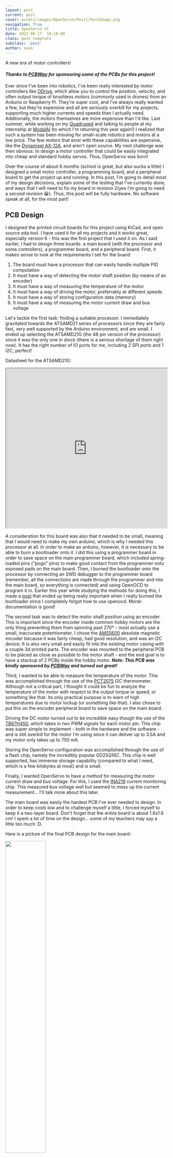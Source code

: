 ```yaml
---
layout: post
current: post
cover: assets/images/OpenServo/Post1/heroImage.png
navigation: True
title: OpenServo V1
date: 2022-06-17  10:18:00
class: post-template
subclass: 'post'
author: sean
---
```


A new era of motor controllers!

#### _Thanks to [PCBWay](https://www.pcbway.com) for sponsoring some of the PCBs for this project!_


Ever since I've been into robotics, I've been really interested by motor controllers like [ODrive](https://odriverobotics.com), which allow you to control the position, velocity, and often output torque of brushless motors (commonly used in drones) from an Arduino or Raspberry Pi. They're super cool, and I've always really wanted a few, but they're expensive and all are _seriously_ overkill for my projects, supporting much higher currents and speeds than I actually need. Additionally, the motors themselves are more expensive than I'd like. Last summer, while working on my [Quadruped](https://seanboe.github.io/blog/tag/quadruped) and talking to people at my internship at [ModalAI](https://www.modalai.com) (to which I'm returning this year again!) I realized that such a system has been missing for small-scale robotics and motors at a low price. The few motors that exist with these capabilities are expensive, like the [Dynamixel AX-12A](https://www.adafruit.com/product/4768?gclid=Cj0KCQjwzLCVBhD3ARIsAPKYTcShkqvzOClP-1GmF2AebTa3iUx5Z2nQ0z7g9xuZ90QcAaowclx3z5MaAnLlEALw_wcB), and aren't open source. My next challenge was then obvious: to design a motor controller that could be easily integrated into cheap and standard hobby servos. Thus, OpenServo was born!

Over the course of about 6 months (school is great, but also sucks a little) I designed a small motor controller, a programming board, and a peripheral board to get the project up and running. In this post, I'm going to detail most of my design decisions, explain some of the testing that I've currently done, and ways that I will need to fix my board in revision 2(yes I'm going to need a second revision 😭). Thus, this post will be fully hardware. No software speak at all, for the most part!

## PCB Design

I designed the printed circuit boards for this project using KiCad, and open source eda tool. I have used it for all my projects and it works great, especially version 6 - this was the first project that I used it on. As I said earlier, I had to design three boards: a main board (with the processor and some controllers), a programmer board, and a peripheral board. First, it makes sense to look at the requirements I set for the board:

1. The board must have a processor that can easily handle multiple PID computation
2. It must have a way of detecting the motor shaft position (by means of an encoder)
3. It must have a way of measuring the temperature of the motor
4. It must have a way of driving the motor, preferrably at different speeds
5. It must have a way of storing configuration data (memory)
6. It must have a way of measuring the motor current draw and bus voltage

Let's tackle the first task: finding a suitable processor. I immediately gravitated towards the ATSAMD21 series of processors since they are fairly fast, very well supported by the Arduino environment, and are small. I ended up selecting the ATSAMD21G (the 48 pin version of the processor) since it was the only one in stock (there is a serious shortage of them right now). It has the right number of IO ports for me, including 2 SPI ports and 1 I2C; perfect! 

Datasheet for the ATSAMD21G:

<iframe src="https://ww1.microchip.com/downloads/aemDocuments/documents/MCU32/ProductDocuments/DataSheets/SAM-D21DA1-Family-Data-Sheet-DS40001882G.pdf" width="100%" height="500px"></iframe>

A consideration for this board was also that it needed to be small, meaning that I would need to make my own arduino, which is why I needed this processor at all. In order to make an arduino, however, it is necessary to be able to burn a bootloader onto it. I did this using a programmer board in order to save space on the main programmer board, which included spring-loaded pins ("pogo" pins) to make good contact from the programmer onto exposed pads on the main board. Then, I burned the bootloader onto the processor by connecting an SWD debugger to the programmer board (remember, all the connections are made through the programmer and into the main board, so everything is connected) and using OpenOCD to program it in. Earlier this year while studying the methods for doing this, I made a [post](https://seanboe.github.io/blog/using-openocd) that ended up being really important when I really burned the bootloader since I completely forgot how to use openocd. Moral: documentation is good!

The second task was to detect the motor shaft position using an encoder. This is important since the encoder inside common hobby motors are the only thing preventing them from spinning past 270&#176; - most actually use a small, inaccurate potentiometer. I chose the [AMS5600](https://ams.com/documents/20143/36005/AS5600_DS000365_5-00.pdf/649ee61c-8f9a-20df-9e10-43173a3eb323) absolute magnetic encoder because it was fairly cheap, had good resolution, and was an I2C device. It is also very small and easily fit into the existing motor casing with a couple 3d printed parts. The encoder was mounted to the peripheral PCB to be placed as close as possible to the motor shaft - end the end goal is to have a stackup of 2 PCBs inside the hobby motor. *__Note: This PCB was kindly sponsored by [PCBWay](https://www.pcbway.com) and turned out great!__*

Third, I wanted to be able to measure the temperature of the motor. This was accomplished through the use of the [PCT2075](https://www.nxp.com/docs/en/data-sheet/PCT2075.pdf) I2C thermometer. Although not a critical part, I thought it could be fun to analyze the temperature of the motor with respect to the output torque or speed, or something like that. Its only practical purpose is to warn of high temperatures due to motor lockup (or something like that). I also chose to put this on the encoder peripheral board to save space on the main board.

Driving the DC motor turned out to be incredible easy though the use of the [TB67H450](https://toshiba.semicon-storage.com/us/semiconductor/product/motor-driver-ics/brushed-dc-motor-driver-ics/detail.TB67H450AFNG.html), which takes in two PWM signals for each motor pin. This chip was super simple to implement - both in the hardware and the software - and is still overkill for the motor I'm using since it can deliver up to 3.5A and my motor only takes up to 750 mA. 

Storing the OpenServo configuration was accomplished through the use of a flash chip, namely the incredibly popular GD25Q16C. This chip is well supported, has immense storage capability (compared to what I need, which is a few kilobytes at most) and is small.

Finally, I wanted OpenServo to have a method for measuring the motor current draw and bus voltage. For this, I used the [INA219](https://toshiba.semicon-storage.com/us/semiconductor/product/motor-driver-ics/brushed-dc-motor-driver-ics/detail.TB67H450AFNG.html) current monitoring chip. This measured bus voltage well but seemed to mess up the current measurement... I'll talk more about this later.

The main board was easily the hardest PCB I've ever needed to design. In order to keep costs low and to challenge myself a little, I forced myself to keep it a two-layer board. Don't forget that the entire board is about 1.6x1.6 cm! I spent a lot of time on the design... some of my teachers may say a little too much :D.

Here is a picture of the final PCB design for the main board:

<img src="https://media.discordapp.net/attachments/920561717841371226/987515180416126986/Screen_Shot_2022-06-17_at_5.32.35_PM.png?width=523&height=447" width="50%">

The peripheral board:

<img src="https://media.discordapp.net/attachments/920561717841371226/987515528690143252/Screen_Shot_2022-06-17_at_5.33.53_PM.png?width=541&height=447" width="50%">

And the programmer board:

<img src="https://media.discordapp.net/attachments/920561717841371226/987516653787054160/Screen_Shot_2022-06-17_at_5.38.28_PM.png?width=520&height=447" width="50%">


Here is a time lapse of me soldering all the chips onto the board:

<iframe width="560" height="315" src="https://www.youtube.com/embed/yg2W43WB_g0" title="YouTube video player" frameborder="0" allow="accelerometer; autoplay; clipboard-write; encrypted-media; gyroscope; picture-in-picture" allowfullscreen></iframe>

And the final product (the peripheral board is already mounted inside the motor casing):

<img src="https://media.discordapp.net/attachments/920561717841371226/987514537588719626/Screen_Shot_2022-06-17_at_5.30.08_PM.png?width=266&height=447" width="50%">

You can see the programmer board on the bottom with the USB plug and the main board sitting inside a 3d printed mount and clamped down with a toggle clamp. I really like this setup since it made it easy to remove the main board and to test everything together. Overall, I'm really happy with it!

## Getting Started

After the hardware was finished, I decided to program the bootloader so that I could begin working with the board. I instantly ran into a weird problem in which the debugger appeared to not be able to connect to the chip properly:

zsh
```
Open On-Chip Debugger 0.11.0
Licensed under GNU GPL v2
For bug reports, read
	http://openocd.org/doc/doxygen/bugs.html
Info : CMSIS-DAP: SWD  Supported
Info : CMSIS-DAP: FW Version = 1.10
Info : CMSIS-DAP: Interface Initialised (SWD)
Info : SWCLK/TCK = 1 SWDIO/TMS = 1 TDI = 0 TDO = 0 nTRST = 0 nRESET = 1
Info : CMSIS-DAP: Interface ready
Info : clock speed 400 kHz
Error: Error connecting DP: cannot read IDR
```

After about 5 hours of verifying the signal, power, and ground connections from the debugger to the programmer board and the programmer board to the main board, I realized that it wasn't a disconnect issue at all... it was a _too-much-connection_ issue, and the chip was constantly resetting. The samd21 processor resets when its reset line is pulled low, and I had an exposed jumper on the main board to enable resetting (the idea was that you could short the two sides together with a screwdriver to reset the board). As it turned out, I made a small mistake in my PCB design; the clearance on the reset pad of the jumper was too small to be manufactuered properly, about 0.02mm, causing a gound pour around it to merge into it. In other words, the jumper was doing nothing and the reset line was constantly being pulled low. After cutting the reset line trace, the bootloader burned successfully and the board showed up as a Serial port! Fortunately, I was able to continue resetting my board through a different line that led through my programmer board. 

Here's what the design looked like in KiCad:

<img src="https://media.discordapp.net/attachments/881969144814256200/987535457090949130/Screen_Shot_2022-06-17_at_6.53.13_PM.png?width=798&height=1139" width="100%">

And what the cut trace looks like: 

<img src="https://media.discordapp.net/attachments/881969144814256200/987539021678911570/Screen_Shot_2022-06-17_at_7.07.24_PM.png" width="100%">

## Successes and Failures

After that I could easily program the board through VS Code's PlatformIO extension (which is really nice by the way). Also, all of my sensors worked first try! The encoder could clearly measure accurate shaft positions of the motor, the thermometer worked, and the current sensor worked as well. Even the motor driver worked, and I was able to control the motor at different speeds. On the flash chip, however, I discovered that I accidentally flipped the MOSI and MISO lines 😭 but that was a minor issue that I fixed with a little more trace cutting. 

The more important problem came a little later: the main board appeared to sporadically disconnect from my computer during uploads for prolonged periods of time. This meant that I could _sometimes_ upload successfully to the board and open the Serial port, but most of the time (like 80% of the time, I'd say) the main board would be successfully uploaded to but immediately disconnect, or the board would disconnect during the upload and cause it to fail altogether. This was __incredibly__ frustrating since It would take me up to 10 minutes to get one upload to work without any disconnects. 

Initially, I believed this to be a power issue where VUSB would be dropping or the 3.3V regulator on the main board (the AP2202-3.3) wouldn't be supplying enough current since I sometimes noticed using a voltmeter that the voltage on those lines would quickly drop during uploads. In an effort to fix this issue, I replaced the AP2202 with an AP2112K, which can output more current. This, however, failed; the board overheated and broke, and even after switching the regulator back, it continued to fail. To put it concisely, I broke my board. Tomorrow I'll build a new one, and hopefully it'll work? 😅

<hr>

One more thing - the hope is to create a command line interface for this device... which already exists! I also made a [documentation site](https://seanboe.me/openServo/0.4/openServoUI/config_options/) for it, since that's cool. The pip install isn't live yet (since it's still in the development phase and needs a few more upgrades), but check it out anyway!

# Problems, for now:

Although this project is currently going much better than I expected it to go, there are a few problems that need to be addressed in later revisions:

1. reset line clearance
2. random port disonnects
3. toggle switches instead of jumpers on the programmer board for switching power on / off
4. fix a slight misalignment of the encoder on the peripheral board so that it fits in the motor enclosure better

Regardless, I've learned a lot from this project so far. It also totally revamped my KiCad skills, and I'm proud to say that I've started mixing up the KiCad and Fusion360 keyboard commands due to using both so much in conjunction.

That's all... for now!

__Update__: I made a second board identical to the one that broke that appears to work completely - no upload failures, the current sensor works perfectly, and everything else is good. It seems as though the failures on the first board were simply a result of bad manufacturing and weren't a design issue!

## Thank you on more time, [PCBWay](https://www.pcbway.com), for sponsoring the programmer and peripheral boards (as well as their stencils) for this project!

I got a whole bunch of programmer and daughter boards to be used for this project. The best part is that I received them super quickly... superrrrr quickly! Within 5 days of ordering the boards, they arrived at my door. Unfortunately, I couldn't use them for a while as I waited for the components to put on them!

I was also able to get them in matte black which looks really cool, although it would've been cooler if I had spent more time on the silkscreen for the boards.

![programmer](https://media.discordapp.net/attachments/881969144814256200/1002304639657582623/Screen_Shot_2022-07-28_at_1.00.44_PM.png)

![daughter](https://media.discordapp.net/attachments/881969144814256200/1002304669579755701/Screen_Shot_2022-07-28_at_1.00.51_PM.png)

![together](https://media.discordapp.net/attachments/881969144814256200/1002304598847013074/Screen_Shot_2022-07-28_at_1.00.34_PM.png)
